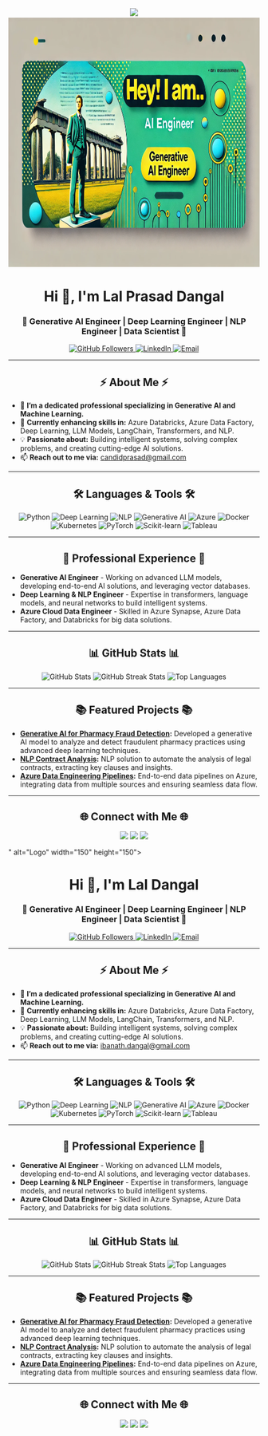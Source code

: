 <div align="center">
  <img src="<div align="center">
  <img src="git_image.png" alt="Logo" width="1000" height="500">
</div>

<h1 align="center">Hi 👋, I'm Lal Prasad Dangal</h1>
<h3 align="center">🚀 Generative AI Engineer | Deep Learning Engineer | NLP Engineer | Data Scientist 🚀</h3>

<p align="center">
  <a href="https://github.com/candidlpd">
    <img src="https://img.shields.io/github/followers/candidlpd?label=Follow&style=social" alt="GitHub Followers">
  </a>
  <a href="https://www.linkedin.com/in/YOUR-LINKEDIN/">
    <img src="https://img.shields.io/badge/LinkedIn-Connect-blue?style=flat-square&logo=linkedin" alt="LinkedIn">
  </a>
  <a href="mailto:candidprasad@gmail.com">
    <img src="https://img.shields.io/badge/Email-Contact-blue?style=flat-square&logo=gmail" alt="Email">
  </a>
</p>

---

<h2 align="center">⚡ About Me ⚡</h2>

- 🔭 **I’m a dedicated professional specializing in Generative AI and Machine Learning.**
- 🌱 **Currently enhancing skills in:** Azure Databricks, Azure Data Factory, Deep Learning, LLM Models, LangChain, Transformers, and NLP.
- 💡 **Passionate about:** Building intelligent systems, solving complex problems, and creating cutting-edge AI solutions.
- 📫 **Reach out to me via:** [candidprasad@gmail.com](mailto:candidprasad@gmail.com)

---

<h2 align="center">🛠️ Languages & Tools 🛠️</h2>
<p align="center">
  <img src="https://img.shields.io/badge/Python-3776AB?style=flat-square&logo=python&logoColor=white" alt="Python">
  <img src="https://img.shields.io/badge/Deep%20Learning-%231572B6.svg?style=flat-square&logo=tensorflow&logoColor=white" alt="Deep Learning">
  <img src="https://img.shields.io/badge/NLP-66CCFF?style=flat-square&logo=spaCy&logoColor=white" alt="NLP">
  <img src="https://img.shields.io/badge/Generative%20AI-ff69b4?style=flat-square&logo=openai&logoColor=white" alt="Generative AI">
  <img src="https://img.shields.io/badge/Azure-0078D7?style=flat-square&logo=microsoft-azure&logoColor=white" alt="Azure">
  <img src="https://img.shields.io/badge/Docker-2496ED?style=flat-square&logo=docker&logoColor=white" alt="Docker">
  <img src="https://img.shields.io/badge/Kubernetes-326CE5?style=flat-square&logo=kubernetes&logoColor=white" alt="Kubernetes">
  <img src="https://img.shields.io/badge/PyTorch-EE4C2C?style=flat-square&logo=pytorch&logoColor=white" alt="PyTorch">
  <img src="https://img.shields.io/badge/Scikit--Learn-F7931E?style=flat-square&logo=scikit-learn&logoColor=white" alt="Scikit-learn">
  <img src="https://img.shields.io/badge/Tableau-E97627?style=flat-square&logo=Tableau&logoColor=white" alt="Tableau">
</p>

---

<h2 align="center">💼 Professional Experience 💼</h2>

- **Generative AI Engineer** - Working on advanced LLM models, developing end-to-end AI solutions, and leveraging vector databases.
- **Deep Learning & NLP Engineer** - Expertise in transformers, language models, and neural networks to build intelligent systems.
- **Azure Cloud Data Engineer** - Skilled in Azure Synapse, Azure Data Factory, and Databricks for big data solutions.

---

<h2 align="center">📊 GitHub Stats 📊</h2>
<div align="center">
  <img src="https://github-readme-stats.vercel.app/api?username=candidlpd&show_icons=true&theme=radical" alt="GitHub Stats">
  <img src="https://github-readme-streak-stats.herokuapp.com/?user=candidlpd&theme=radical" alt="GitHub Streak Stats">
  <img src="https://github-readme-stats.vercel.app/api/top-langs/?username=candidlpd&layout=compact&theme=radical" alt="Top Languages">
</div>

---

<h2 align="center">📚 Featured Projects 📚</h2>

- **[Generative AI for Pharmacy Fraud Detection](https://github.com/candidlpd/pharmacy-fraud-ai):** Developed a generative AI model to analyze and detect fraudulent pharmacy practices using advanced deep learning techniques.
- **[NLP Contract Analysis](https://github.com/candidlpd/contract-nlp):** NLP solution to automate the analysis of legal contracts, extracting key clauses and insights.
- **[Azure Data Engineering Pipelines](https://github.com/candidlpd/azure-data-pipeline):** End-to-end data pipelines on Azure, integrating data from multiple sources and ensuring seamless data flow.

---

<h2 align="center">🌐 Connect with Me 🌐</h2>
<p align="center">
  <a href="https://www.linkedin.com/in/YOUR-LINKEDIN/"><img src="https://img.shields.io/badge/LinkedIn-Connect-blue?style=flat-square&logo=linkedin"></a>
  <a href="https://github.com/candidlpd"><img src="https://img.shields.io/badge/GitHub-Profile-blue?style=flat-square&logo=github"></a>
  <a href="mailto:ibanath.dangal@gmail.com"><img src="https://img.shields.io/badge/Email-Contact-blue?style=flat-square&logo=gmail"></a>
</p>
" alt="Logo" width="150" height="150">
</div>

<h1 align="center">Hi 👋, I'm Lal Dangal</h1>
<h3 align="center">🚀 Generative AI Engineer | Deep Learning Engineer | NLP Engineer | Data Scientist 🚀</h3>

<p align="center">
  <a href="https://github.com/candidlpd">
    <img src="https://img.shields.io/github/followers/candidlpd?label=Follow&style=social" alt="GitHub Followers">
  </a>
  <a href="https://www.linkedin.com/in/YOUR-LINKEDIN/">
    <img src="https://img.shields.io/badge/LinkedIn-Connect-blue?style=flat-square&logo=linkedin" alt="LinkedIn">
  </a>
  <a href="mailto:ibanath.dangal@gmail.com">
    <img src="https://img.shields.io/badge/Email-Contact-blue?style=flat-square&logo=gmail" alt="Email">
  </a>
</p>

---

<h2 align="center">⚡ About Me ⚡</h2>

- 🔭 **I’m a dedicated professional specializing in Generative AI and Machine Learning.**
- 🌱 **Currently enhancing skills in:** Azure Databricks, Azure Data Factory, Deep Learning, LLM Models, LangChain, Transformers, and NLP.
- 💡 **Passionate about:** Building intelligent systems, solving complex problems, and creating cutting-edge AI solutions.
- 📫 **Reach out to me via:** [ibanath.dangal@gmail.com](mailto:ibanath.dangal@gmail.com)

---

<h2 align="center">🛠️ Languages & Tools 🛠️</h2>
<p align="center">
  <img src="https://img.shields.io/badge/Python-3776AB?style=flat-square&logo=python&logoColor=white" alt="Python">
  <img src="https://img.shields.io/badge/Deep%20Learning-%231572B6.svg?style=flat-square&logo=tensorflow&logoColor=white" alt="Deep Learning">
  <img src="https://img.shields.io/badge/NLP-66CCFF?style=flat-square&logo=spaCy&logoColor=white" alt="NLP">
  <img src="https://img.shields.io/badge/Generative%20AI-ff69b4?style=flat-square&logo=openai&logoColor=white" alt="Generative AI">
  <img src="https://img.shields.io/badge/Azure-0078D7?style=flat-square&logo=microsoft-azure&logoColor=white" alt="Azure">
  <img src="https://img.shields.io/badge/Docker-2496ED?style=flat-square&logo=docker&logoColor=white" alt="Docker">
  <img src="https://img.shields.io/badge/Kubernetes-326CE5?style=flat-square&logo=kubernetes&logoColor=white" alt="Kubernetes">
  <img src="https://img.shields.io/badge/PyTorch-EE4C2C?style=flat-square&logo=pytorch&logoColor=white" alt="PyTorch">
  <img src="https://img.shields.io/badge/Scikit--Learn-F7931E?style=flat-square&logo=scikit-learn&logoColor=white" alt="Scikit-learn">
  <img src="https://img.shields.io/badge/Tableau-E97627?style=flat-square&logo=Tableau&logoColor=white" alt="Tableau">
</p>

---

<h2 align="center">💼 Professional Experience 💼</h2>

- **Generative AI Engineer** - Working on advanced LLM models, developing end-to-end AI solutions, and leveraging vector databases.
- **Deep Learning & NLP Engineer** - Expertise in transformers, language models, and neural networks to build intelligent systems.
- **Azure Cloud Data Engineer** - Skilled in Azure Synapse, Azure Data Factory, and Databricks for big data solutions.

---

<h2 align="center">📊 GitHub Stats 📊</h2>
<div align="center">
  <img src="https://github-readme-stats.vercel.app/api?username=candidlpd&show_icons=true&theme=radical" alt="GitHub Stats">
  <img src="https://github-readme-streak-stats.herokuapp.com/?user=candidlpd&theme=radical" alt="GitHub Streak Stats">
  <img src="https://github-readme-stats.vercel.app/api/top-langs/?username=candidlpd&layout=compact&theme=radical" alt="Top Languages">
</div>

---

<h2 align="center">📚 Featured Projects 📚</h2>

- **[Generative AI for Pharmacy Fraud Detection](https://github.com/candidlpd/pharmacy-fraud-ai):** Developed a generative AI model to analyze and detect fraudulent pharmacy practices using advanced deep learning techniques.
- **[NLP Contract Analysis](https://github.com/candidlpd/contract-nlp):** NLP solution to automate the analysis of legal contracts, extracting key clauses and insights.
- **[Azure Data Engineering Pipelines](https://github.com/candidlpd/azure-data-pipeline):** End-to-end data pipelines on Azure, integrating data from multiple sources and ensuring seamless data flow.

---

<h2 align="center">🌐 Connect with Me 🌐</h2>
<p align="center">
  <a href="https://www.linkedin.com/in/YOUR-LINKEDIN/"><img src="https://img.shields.io/badge/LinkedIn-Connect-blue?style=flat-square&logo=linkedin"></a>
  <a href="https://github.com/candidlpd"><img src="https://img.shields.io/badge/GitHub-Profile-blue?style=flat-square&logo=github"></a>
  <a href="mailto:ibanath.dangal@gmail.com"><img src="https://img.shields.io/badge/Email-Contact-blue?style=flat-square&logo=gmail"></a>
</p>
